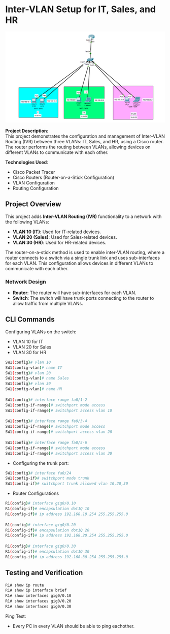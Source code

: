 # Inter-VLAN Setup for IT, Sales, and HR

![Inter-VLAN Network Diagram](./Images/VLAN_Topology.png)

**Project Description**:  
This project demonstrates the configuration and management of Inter-VLAN Routing (IVR) between three VLANs: IT, Sales, and HR, using a Cisco router. The router performs the routing between VLANs, allowing devices on different VLANs to communicate with each other.


**Technologies Used**:  
- Cisco Packet Tracer
- Cisco Routers (Router-on-a-Stick Configuration)
- VLAN Configuration
- Routing Configuration

## Project Overview

This project adds **Inter-VLAN Routing (IVR)** functionality to a network with the following VLANs:

- **VLAN 10 (IT)**: Used for IT-related devices.
- **VLAN 20 (Sales)**: Used for Sales-related devices.
- **VLAN 30 (HR)**: Used for HR-related devices.

The router-on-a-stick method is used to enable inter-VLAN routing, where a router connects to a switch via a single trunk link and uses sub-interfaces for each VLAN. This configuration allows devices in different VLANs to communicate with each other.

### **Network Design**

- **Router**: The router will have sub-interfaces for each VLAN.
- **Switch**: The switch will have trunk ports connecting to the router to allow traffic from multiple VLANs.


## CLI Commands
Configuring VLANs on the switch:

- VLAN 10 for IT
- VLAN 20 for Sales
- VLAN 30 for HR

```bash
SW1(config)# vlan 10
SW1(config-vlan)# name IT
SW1(config)# vlan 20
SW1(config-vlan)# name Sales
SW1(config)# vlan 30
SW1(config-vlan)# name HR

SW1(config)# interface range fa0/1-2
SW1(config-if-range)# switchport mode access
SW1(config-if-range)# switchport access vlan 10

SW1(config)# interface range fa0/3-4
SW1(config-if-range)# switchport mode access
SW1(config-if-range)# switchport access vlan 20

SW1(config)# interface range fa0/5-6
SW1(config-if-range)# switchport mode access
SW1(config-if-range)# switchport access vlan 30
```
- Configuring the trunk port:
```bash
SW1(config)# interface fa0/24
SW1(config-if)# switchport mode trunk
SW1(config-if)# switchport trunk allowed vlan 10,20,30
```
- Router Configurations
```bash
R1(config)# interface gig0/0.10
R1(config-if)# encapsulation dot1Q 10
R1(config-if)# ip address 192.168.10.254 255.255.255.0

R1(config)# interface gig0/0.20
R1(config-if)# encapsulation dot1Q 20
R1(config-if)# ip address 192.168.20.254 255.255.255.0

R1(config)# interface gig0/0.30
R1(config-if)# encapsulation dot1Q 30
R1(config-if)# ip address 192.168.30.254 255.255.255.0
```
## Testing and Verification
```bash
R1# show ip route
R1# show ip interface brief
R1# show interfaces gig0/0.10
R1# show interfaces gig0/0.20
R1# show interfaces gig0/0.30
```
Ping Test:
- Every PC in every VLAN should be able to ping eachother.

